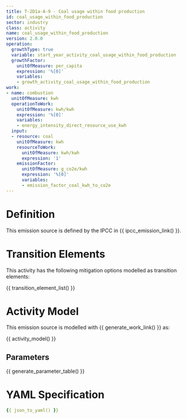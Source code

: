```yaml
---
title: T-2D1a-A-9 - Coal usage within food production
id: coal_usage_within_food_production
sector: industry
class: activity
name: coal_usage_within_food_production
version: 2.0.0
operation:
  growthType: true
  variable: start_year_activity_coal_usage_within_food_production
  growthFactor:
    unitOfMeasure: per_capita
    expression: '%[0]'
    variables:
    - growth_activity_coal_usage_within_food_production
work:
- name: combustion
  unitOfMeasure: kwh
  operationToWork:
    unitOfMeasure: kwh/kwh
    expression: '%[0]'
    variables:
    - energy_intensity_direct_resource_use_kwh
  input:
  - resource: coal
    unitOfMeasure: kwh
    resourceToWork:
      unitOfMeasure: kwh/kwh
      expression: '1'
    emissionFactor:
      unitOfMeasure: g_co2e/kwh
      expression: '%[0]'
      variables:
      - emission_factor_coal_kwh_to_co2e
---
```



# Definition
This emission source is defined by the IPCC in {{ ipcc_emission_link() }}.

# Transition Elements

This activity has the following mitigation options modelled as transition elements:

{{ transition_element_list() }}

# Activity Model
This emission source is modelled with {{ generate_work_link() }} as:

{{ activity_model() }}

## Parameters

{{ generate_parameter_table() }}

# YAML Specification

```yaml
{{ json_to_yaml() }}
```

